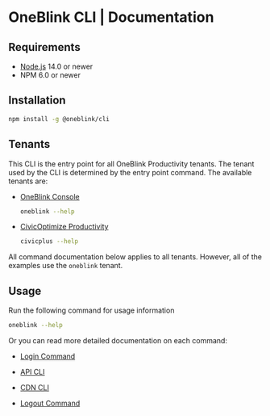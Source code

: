 # OneBlink CLI | Documentation

## Requirements

- [Node.js](https://nodejs.org/) 14.0 or newer
- NPM 6.0 or newer

## Installation

```sh
npm install -g @oneblink/cli
```

## Tenants

This CLI is the entry point for all OneBlink Productivity tenants. The tenant used by the CLI is determined by the entry point command. The available tenants are:

- [OneBlink Console](https://console.oneblink.io)

  ```sh
  oneblink --help
  ```

- [CivicOptimize Productivity](https://console.transform.civicplus.com)

  ```sh
  civicplus --help
  ```

All command documentation below applies to all tenants. However, all of the examples use the `oneblink` tenant.

## Usage

Run the following command for usage information

```sh
oneblink --help
```

Or you can read more detailed documentation on each command:

- [Login Command](./login.md)

- [API CLI](./api/README.md)

- [CDN CLI](./cdn/README.md)

- [Logout Command](./logout.md)
